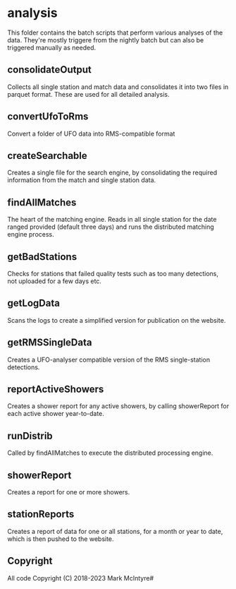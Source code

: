 # analysis

This folder contains the batch scripts that perform various analyses of the data. They're mostly triggere
from the nightly batch but can also be triggered manually as needed. 

## consolidateOutput
Collects all single station and match data and consolidates it into two files in parquet format. These are used for all detailed analysis.

## convertUfoToRms
Convert a folder of UFO data into RMS-compatible format

## createSearchable
Creates a single file for the search engine, by consolidating the required information from the match and single station data. 

## findAllMatches
The heart of the matching engine. Reads in all single station for the date ranged provided (default three days) and runs the distributed matching engine process. 

## getBadStations
Checks for stations that failed quality tests such as too many detections, not uploaded for a few days etc. 

## getLogData
Scans the logs to create a simplified version for publication on the website. 

## getRMSSingleData
Creates a UFO-analyser compatible version of the RMS single-station detections. 

## reportActiveShowers
Creates a shower report for any active showers, by calling showerReport for each active shower year-to-date. 

## runDistrib
Called by findAllMatches to execute the distributed processing engine. 

## showerReport
Creates a report for one or more showers. 

## stationReports
Creates a report of data for one or all stations, for a month or year to date, which is then pushed to the website. 

## Copyright
All code Copyright (C) 2018-2023 Mark McIntyre#